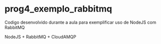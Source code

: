 # prog4_exemplo_rabbitmq
Codigo desenvolvido durante a aula para exemplificar uso de NodeJS com RabbitMQ

NodeJS + RabbitMQ + CloudAMQP